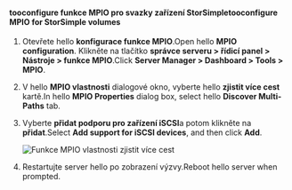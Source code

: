 #### <a name="tooconfigure-mpio-for-storsimple-volumes"></a><span data-ttu-id="d45c7-101">tooconfigure funkce MPIO pro svazky zařízení StorSimple</span><span class="sxs-lookup"><span data-stu-id="d45c7-101">tooconfigure MPIO for StorSimple volumes</span></span>
1. <span data-ttu-id="d45c7-102">Otevřete hello **konfigurace funkce MPIO**.</span><span class="sxs-lookup"><span data-stu-id="d45c7-102">Open hello **MPIO configuration**.</span></span> <span data-ttu-id="d45c7-103">Klikněte na tlačítko **správce serveru > řídicí panel > Nástroje > funkce MPIO**.</span><span class="sxs-lookup"><span data-stu-id="d45c7-103">Click **Server Manager > Dashboard > Tools > MPIO**.</span></span>
2. <span data-ttu-id="d45c7-104">V hello **MPIO vlastnosti** dialogové okno, vyberte hello **zjistit více cest** kartě.</span><span class="sxs-lookup"><span data-stu-id="d45c7-104">In hello **MPIO Properties** dialog box, select hello **Discover Multi-Paths** tab.</span></span>
3. <span data-ttu-id="d45c7-105">Vyberte **přidat podporu pro zařízení iSCSI**a potom klikněte na **přidat**.</span><span class="sxs-lookup"><span data-stu-id="d45c7-105">Select **Add support for iSCSI devices**, and then click **Add**.</span></span>  
   
    ![Funkce MPIO vlastnosti zjistit více cest](./media/storsimple-configure-mpio-volumes/IC741003.png)
4. <span data-ttu-id="d45c7-107">Restartujte server hello po zobrazení výzvy.</span><span class="sxs-lookup"><span data-stu-id="d45c7-107">Reboot hello server when prompted.</span></span>

